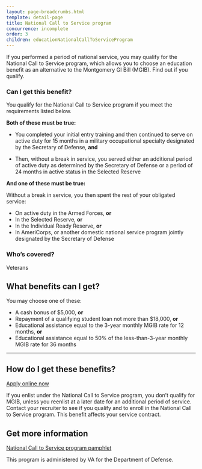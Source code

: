 ```yaml
---
layout: page-breadcrumbs.html
template: detail-page
title: National Call to Service program
concurrence: incomplete
order: 3
children: educationNationalCallToServiceProgram
---
```


<div class="va-introtext">

If you performed a period of national service, you may qualify for the National Call to Service program, which allows you to choose an education benefit as an alternative to the Montgomery GI Bill (MGIB). Find out if you qualify.

</div>


<div class="feature" markdown="1">

### Can I get this benefit?

You qualify for the National Call to Service program if you meet the requirements listed below.

**Both of these must be true:**

- You completed your initial entry training and then continued to serve on active duty for 15 months in a military occupational specialty designated by the Secretary of Defense, **and**

- Then, without a break in service, you served either an additional period of active duty as determined by the Secretary of Defense or a period of 24 months in active status in the Selected Reserve

**And one of these must be true:**

Without a break in service, you then spent the rest of your obligated service:
  - On active duty in the Armed Forces, **or**
  - In the Selected Reserve, **or**
  -	In the Individual Ready Reserve, **or**
  -	In AmeriCorps, or another domestic national service program jointly designated by the Secretary of Defense

### Who’s covered?
Veterans
</div>

## What benefits can I get?

You may choose one of these:

-	A cash bonus of $5,000, **or**
-	Repayment of a qualifying student loan not more than $18,000, **or**
-	Educational assistance equal to the 3-year monthly MGIB rate for 12 months, **or**
-	Educational assistance equal to 50% of the less-than-3-year monthly MGIB rate for 36 months

------

## How do I get these benefits?

[Apply online now](/education/apply-for-education-benefits/application/1990N)

If you enlist under the National Call to Service program, you don’t qualify for MGIB, unless you reenlist at a later date for an additional period of service. Contact your recruiter to see if you qualify and to enroll in the National Call to Service program. This benefit affects your service contract.

## Get more information

[National Call to Service program pamphlet](https://www.benefits.va.gov/gibill/docs/pamphlets/summary-of-national-call-to-service-program.pdf)


This program is administered by VA for the Department of Defense.
